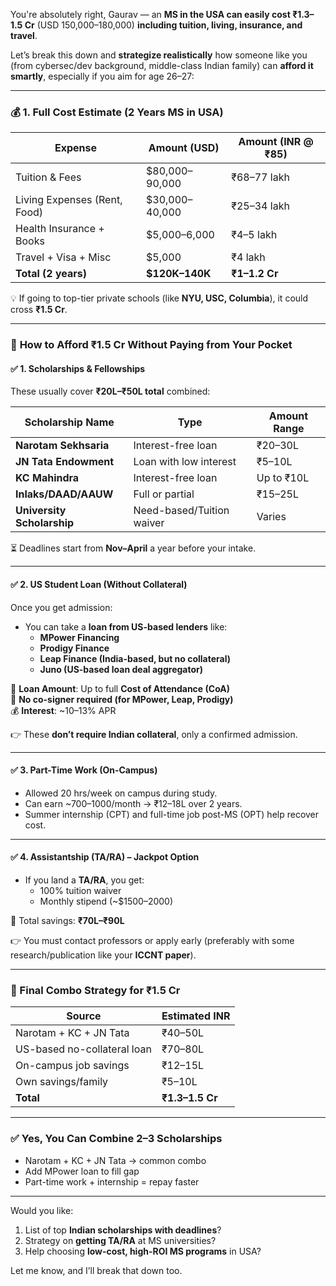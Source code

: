 You're absolutely right, Gaurav — an **MS in the USA can easily cost ₹1.3–1.5 Cr** (USD 150,000–180,000) **including tuition, living, insurance, and travel**.

Let’s break this down and **strategize realistically** how someone like you (from cybersec/dev background, middle-class Indian family) can **afford it smartly**, especially if you aim for age 26–27:

---

### 💰 **1. Full Cost Estimate (2 Years MS in USA)**

|Expense|Amount (USD)|Amount (INR @ ₹85)|
|---|---|---|
|Tuition & Fees|$80,000–90,000|₹68–77 lakh|
|Living Expenses (Rent, Food)|$30,000–40,000|₹25–34 lakh|
|Health Insurance + Books|$5,000–6,000|₹4–5 lakh|
|Travel + Visa + Misc|$5,000|₹4 lakh|
|**Total (2 years)**|**$120K–140K**|**₹1–1.2 Cr**|

💡 If going to top-tier private schools (like **NYU, USC, Columbia**), it could cross **₹1.5 Cr**.

---

### 🧠 **How to Afford ₹1.5 Cr Without Paying from Your Pocket**

#### ✅ **1. Scholarships & Fellowships**

These usually cover **₹20L–₹50L total** combined:

|Scholarship Name|Type|Amount Range|
|---|---|---|
|**Narotam Sekhsaria**|Interest-free loan|₹20–30L|
|**JN Tata Endowment**|Loan with low interest|₹5–10L|
|**KC Mahindra**|Interest-free loan|Up to ₹10L|
|**Inlaks/DAAD/AAUW**|Full or partial|₹15–25L|
|**University Scholarship**|Need-based/Tuition waiver|Varies|

⏳ Deadlines start from **Nov–April** a year before your intake.

---

#### ✅ **2. US Student Loan (Without Collateral)**

Once you get admission:

- You can take a **loan from US-based lenders** like:
    - **MPower Financing**
    - **Prodigy Finance**
    - **Leap Finance (India-based, but no collateral)**
    - **Juno (US-based loan deal aggregator)**

💸 **Loan Amount**: Up to full **Cost of Attendance (CoA)**  
📑 **No co-signer required (for MPower, Leap, Prodigy)**  
💰 **Interest**: ~10–13% APR

👉 These **don’t require Indian collateral**, only a confirmed admission.

---

#### ✅ **3. Part-Time Work (On-Campus)**

- Allowed 20 hrs/week on campus during study.
- Can earn ~$700–$1000/month → ₹12–18L over 2 years.
- Summer internship (CPT) and full-time job post-MS (OPT) help recover cost.

---

#### ✅ **4. Assistantship (TA/RA) – Jackpot Option**

- If you land a **TA/RA**, you get:
    - 100% tuition waiver
    - Monthly stipend (~$1500–2000)

🎯 Total savings: **₹70L–₹90L**

👉 You must contact professors or apply early (preferably with some research/publication like your **ICCNT paper**).

---

### 🔐 Final Combo Strategy for ₹1.5 Cr

|Source|Estimated INR|
|---|---|
|Narotam + KC + JN Tata|₹40–50L|
|US-based no-collateral loan|₹70–80L|
|On-campus job savings|₹12–15L|
|Own savings/family|₹5–10L|
|**Total**|**₹1.3–1.5 Cr**|

---

### ✅ Yes, You Can Combine 2–3 Scholarships

- Narotam + KC + JN Tata → common combo
- Add MPower loan to fill gap
- Part-time work + internship = repay faster

---

Would you like:

1. List of top **Indian scholarships with deadlines**?
2. Strategy on **getting TA/RA** at MS universities?
3. Help choosing **low-cost, high-ROI MS programs** in USA?

Let me know, and I’ll break that down too.